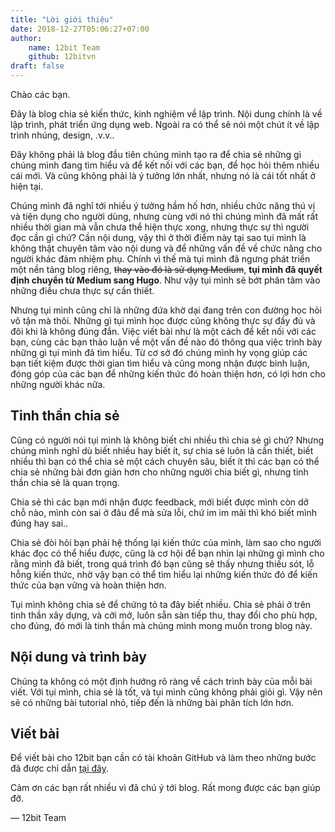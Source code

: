 ```yaml
---
title: "Lời giới thiệu"
date: 2018-12-27T05:06:27+07:00
author:
    name: 12bit Team
    github: 12bitvn
draft: false
---
```


Chào các bạn.

Đây là blog chia sẻ kiến thức, kinh nghiệm về lập trình. Nội dung chính là về lập trình, phát triển ứng dụng web. Ngoài ra có thể sẽ nói một chút ít về lập trình nhúng, design, .v.v..

Đây không phải là blog đầu tiên chúng mình tạo ra để chia sẻ những gì chúng mình đang tìm hiểu và để kết nối với các bạn, để học hỏi thêm nhiều cái mới. Và cũng không phải là ý tưởng lớn nhất, nhưng nó là cái tốt nhất ở hiện tại.

Chúng mình đã nghĩ tới nhiều ý tưởng hầm hố hơn, nhiều chức năng thú vị và tiện dụng cho người dùng, nhưng cùng với nó thì chúng mình đã mất rất nhiều thời gian mà vẫn chưa thể hiện thực xong, nhưng thực sự thì người đọc cần gì chứ? Cần nội dung, vậy thì ở thời điểm này tại sao tụi mình là không thật chuyên tâm vào nội dung và để những vấn đề về chức năng cho người khác đảm nhiệm phụ. Chính vì thế mà tụi mình đã ngưng phát triển một nền tảng blog riêng, ~~thay vào đó là sử dụng Medium~~, **tụi mình đã quyết định chuyển từ Medium sang Hugo**. Như vậy tụi mình sẽ bớt phân tâm vào những điều chưa thực sự cần thiết.

Nhưng tụi mình cũng chỉ là những đứa khờ dại đang trên con đường học hỏi vô tận mà thôi. Những gì tụi mình học được cũng không thực sự đầy đủ và đôi khi là không đúng đắn. Việc viết bài như là một cách để kết nối với các bạn, cùng các bạn thảo luận về một vấn đề nào đó thông qua việc trình bày những gì tụi mình đã tìm hiểu. Từ cơ sở đó chúng mình hy vọng giúp các bạn tiết kiệm được thời gian tìm hiểu và cũng mong nhận được bình luận, đóng góp của các bạn để những kiến thức đó hoàn thiện hơn, có lợi hơn cho những người khác nữa.

## Tinh thần chia sẻ

Cũng có người nói tụi mình là không biết chi nhiều thì chia sẻ gì chứ? Nhưng chúng mình nghĩ dù biết nhiều hay biết ít, sự chia sẻ luôn là cần thiết, biết nhiều thì bạn có thể chia sẻ một cách chuyên sâu, biết ít thì các bạn có thể chia sẻ những bài đơn giản hơn cho những người chia biết gì, nhưng tinh thần chia sẻ là quan trọng.

Chia sẻ thì các bạn mới nhận được feedback, mới biết được mình còn dở chỗ nào, mình còn sai ở đâu để mà sửa lỗi, chứ im im mãi thì khó biết mình đúng hay sai..

Chia sẻ đòi hỏi bạn phải hệ thống lại kiến thức của mình, làm sao cho người khác đọc có thể hiểu được, cũng là cơ hội để bạn nhìn lại những gì mình cho rằng mình đã biết, trong quá trình đó bạn cũng sẽ thấy nhưng thiếu sót, lỗ hỗng kiến thức, nhờ vậy bạn có thể tìm hiểu lại những kiến thức đó để kiến thức của bạn vững và hoàn thiện hơn.

Tụi mình không chia sẻ để chứng tỏ ta đây biết nhiều. Chia sẻ phải ở trên tinh thần xây dựng, và cởi mở, luôn sẵn sàn tiếp thu, thay đổi cho phù hợp, cho đúng, đó mới là tinh thần mà chúng mình mong muốn trong blog này.

## Nội dung và trình bày

Chúng ta không có một định hướng rõ ràng về cách trình bày của mỗi bài viết. Với tụi mình, chia sẻ là tốt, và tụi mình cũng không phải giỏi gì. Vậy nên sẽ có những bài tutorial nhỏ, tiếp đến là những bài phân tích lớn hơn.

## Viết bài

Để viết bài cho 12bit bạn cần có tài khoản GitHub và làm theo những bước đã được chỉ dẫn [tại đây](https://github.com/12bitvn/12bit.vn/blob/master/README.md).

Cảm ơn các bạn rất nhiều vì đã chú ý tới blog. Rất mong được các bạn giúp đỡ.

— 12bit Team